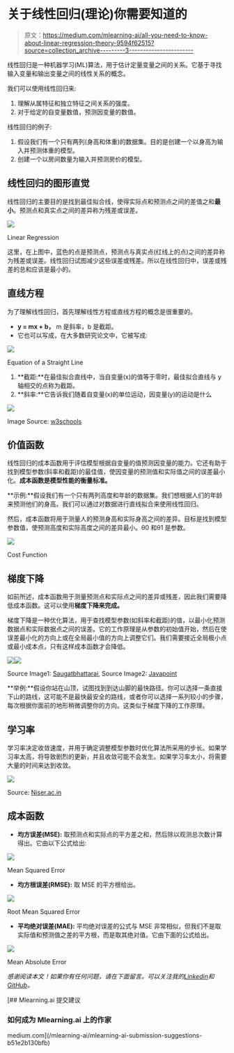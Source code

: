 # 关于线性回归(理论)你需要知道的

> 原文：<https://medium.com/mlearning-ai/all-you-need-to-know-about-linear-regression-theory-9594f62515?source=collection_archive---------3----------------------->

线性回归是一种机器学习(ML)算法，用于估计定量变量之间的关系。它基于寻找输入变量和输出变量之间的线性关系的概念。

我们可以使用线性回归来:

1.  理解从属特征和独立特征之间关系的强度。
2.  对于给定的自变量数值，预测因变量的数值。

线性回归的例子:

1.  假设我们有一个只有两列(身高和体重)的数据集。目的是创建一个以身高为输入并预测体重的模型。
2.  创建一个以房间数量为输入并预测房价的模型。

## 线性回归的图形直觉

线性回归的主要目的是找到最佳拟合线，使得实际点和预测点之间的差值之和**最小**。预测点和真实点之间的差异称为残差或误差。

![](img/289d5e209fc72cc3c85202a6da102029.png)

Linear Regression

这里，在上图中，蓝色的点是预测点，预测点与真实点(红线上的点)之间的差异称为残差或误差。线性回归试图减少这些误差或残差。所以在线性回归中，误差或残差的总和应该是最小的。

## 直线方程

为了理解线性回归，首先理解线性方程或直线方程的概念是很重要的。

*   **y = mx + b，** m 是斜率，b 是截距。
*   它也可以写成，在大多数研究论文中，它被写成:

![](img/66b2e71eb2d031c354616a685a68f0c8.png)

Equation of a Straight Line

1.  **截距:**在最佳拟合直线中，当自变量(x)的值等于零时，最佳拟合直线与 y 轴相交的点称为截距。
2.  **斜率:**它告诉我们随着自变量(x)的单位运动，因变量(y)的运动是什么

![](img/0292c31d3e255b0a70470142d6ba21a3.png)

Image Source: [w3schools](https://www.w3schools.com/datascience/ds_linear_slope.asp)

## 价值函数

线性回归的成本函数用于评估模型根据自变量的值预测因变量的能力。它还有助于找到模型参数(斜率和截距)的最佳值，使因变量的预测值和实际值之间的误差最小化。**成本函数是模型性能的衡量标准。**

**示例:**假设我们有一个只有两列高度和年龄的数据集。我们想根据人们的年龄来预测他们的身高。我们可以通过对数据进行直线拟合来使用线性回归。

然后，成本函数将用于测量人的预测身高和实际身高之间的差异。目标是找到模型参数值，使预测高度和实际高度之间的差异最小。θ0 和θ1 是参数。

![](img/4c954839081a5bb42ee477c3e48e2e61.png)

Cost Function

## 梯度下降

如前所述，成本函数用于测量预测点和实际点之间的差异或残差，因此我们需要降低成本函数。这可以使用**梯度下降来完成。**

梯度下降是一种优化算法，用于查找模型参数(如斜率和截距)的值，以最小化预测数据点和实际数据点之间的误差。它的工作原理是从参数的初始值开始，然后在使误差最小化的方向上或在全局最小值的方向上调整它们。我们需要接近全局极小点或最小成本点，只有这样成本函数才会降低。

![](img/06b7c314eb0604f710947e5956510a8a.png)![](img/c10be491fc6bda61996247b12ae0acf9.png)

Source Image1: [Saugatbhattarai](https://saugatbhattarai.com.np/what-is-gradient-descent-in-machine-learning/), Source Image2: [Javapoint](https://www.javatpoint.com/gradient-descent-in-machine-learning)

**举例:**假设你站在山顶，试图找到到达山脚的最快路径。你可以选择一条直接下山的路线，这可能不是最快最安全的路线，或者你可以选择一系列较小的步骤，每次根据你面前的地形稍微调整你的方向。这类似于梯度下降的工作原理。

## 学习率

学习率决定收敛速度，并用于确定调整模型参数时优化算法所采用的步长。如果学习率太高，将导致剧烈的更新，并且收敛可能不会发生。如果学习率太小，将需要大量的时间来达到收敛。

![](img/98a0975b88fcf01d6a7840ec4a8be046.png)

Source: [Niser.ac.in](https://www.niser.ac.in/~smishra/teach/cs460/2020/lectures/lec8/)

## 成本函数

*   **均方误差(MSE):** 取预测点和实际点的平方差之和，然后除以观测总次数计算得出。它由以下公式给出:

![](img/d1058fbed805d1eabee4f40a7f84543c.png)

Mean Squared Error

*   **均方根误差(RMSE):** 取 MSE 的平方根给出。

![](img/5aa9853862b92fe56246ab5c66764a79.png)

Root Mean Squared Error

*   **平均绝对误差(MAE):** 平均绝对误差的公式与 MSE 非常相似，但我们不是取实际值和预测值之差的平方根，而是取其绝对值。它由下面的公式给出。

![](img/177a9d5ffa8cb8bcc01ac0eb07ef231a.png)

Mean Absolute Error

*感谢阅读本文！如果你有任何问题，请在下面留言。可以关注我的*[*Linkedin*](https://www.linkedin.com/in/devsachin0879/)*和*[*GitHub*](https://github.com/devsachin0879)*。*

[](/mlearning-ai/mlearning-ai-submission-suggestions-b51e2b130bfb) [## Mlearning.ai 提交建议

### 如何成为 Mlearning.ai 上的作家

medium.com](/mlearning-ai/mlearning-ai-submission-suggestions-b51e2b130bfb)